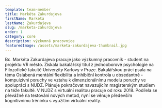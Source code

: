 ```yaml
---
template: team-member
title: Markéta Zakurdajeva
firstName: Markéta
lastName: Zakurdajeva
slug: /marketa-zakurdajeva
order: 1
category: core
description: výzkumná pracovnice
featuredImage: /assets/marketa-zakurdajeva-thumbnail.jpg
---
```


Bc. Markéta Zakurdajeva pracuje jako výzkumný pracovník - student na projektu VR město. Získala bakalářský titul z jednooborové psychologie na Filozofické fakultě Univerzity Karlovy v Praze. Bakalářskou práci psala na téma Oslabená mentální flexibilita a inhibiční kontrola u obsedantně - kompulzivní poruchy ve vztahu k dimenzionálnímu modelu poruchy ve spolupráci s NUDZ. Plánuje pokračovat navazujícím magisterským studiem na téže fakultě. V NUDZ s virtuální realitou pracuje od roku 2018. Podílela se převážně na testování nových metod, nyní se věnuje především kognitivnímu tréninku s využitím virtuální reality. 